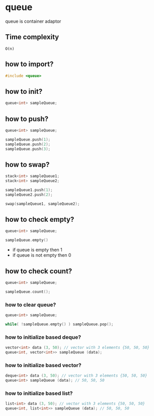 # queue

queue is container adaptor

## Time complexity
```
O(n)
```

## how to import?
```c
#include <queue>
```

## how to init?
```c
queue<int> sampleQueue;
```

## how to push?
```c
queue<int> sampleQueue;

sampleQueue.push(1);
sampleQueue.push(2);
sampleQueue.push(3);
```

## how to swap?
```c
stack<int> sampleQueue1;
stack<int> sampleQueue2;

sampleQueue1.push(1);
sampleQueue2.push(2);

swap(sampleQueue1, sampleQueue2);
```

## how to check empty?
```c
queue<int> sampleQueue;

sampleQueue.empty()
```
- if queue is empty then 1
- if queue is not empty then 0

## how to check count?
```c
queue<int> sampleQueue;

sampleQueue.count();
```

### how to clear queue?
```c
queue<int> sampleQueue;

while( !sampleQueue.empty() ) sampleQueue.pop();
```

### how to initialize based deque?
```c
vector<int> data (3, 50); // vector with 3 elements {50, 50, 50}
queue<int, vector<int>> sampleQueue (data);
```

### how to initialize based vector?
```c
deque<int> data (3, 50); // vector with 3 elements {50, 50, 50}
queue<int> sampleQueue (data); // 50, 50, 50
```

### how to initialize based list?
```c
list<int> data (3, 50); // vector with 3 elements {50, 50, 50}
queue<int, list<int>> sampleQueue (data); // 50, 50, 50
```